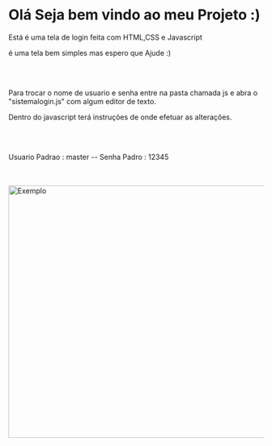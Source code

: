 <h1>Olá Seja bem vindo ao meu Projeto :)</h1>
    <p>Está é uma tela de login feita com HTML,CSS e Javascript</p>
    <p>é uma tela bem simples mas espero que Ajude :)</p>
    <br><br>
    <p>Para trocar o nome de usuario e senha entre na pasta chamada js e abra o "sistemalogin.js" com algum editor de texto.</p>
    <p>Dentro do javascript terá instruções de onde efetuar as alterações. </p>
    <br><br>
    <p> Usuario Padrao : master -- Senha Padro : 12345</p>
    <br><br>
<img height="500px" width="900px" src="https://i.imgur.com/Xg69frz.png" alt="Exemplo">
